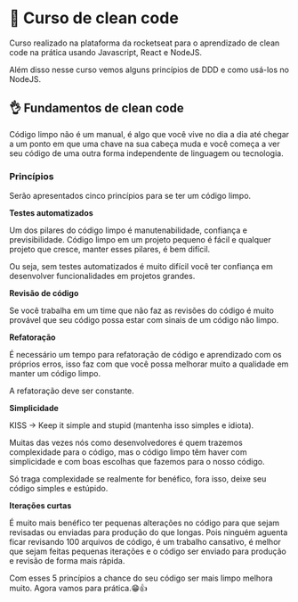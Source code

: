 # 🧼 Curso de clean code

Curso realizado na plataforma da rocketseat para o aprendizado de clean code
na prática usando Javascript, React e NodeJS.

Além disso nesse curso vemos alguns princípios de DDD e como usá-los no NodeJS.

## 👌 Fundamentos de clean code

Código limpo não é um manual, é algo que você vive no dia a dia até chegar a um 
ponto em que uma chave na sua cabeça muda e você começa a ver seu código de uma
outra forma independente de linguagem ou tecnologia.

### Princípios

Serão apresentados cinco princípios para se ter um código limpo.

**Testes automatizados**

Um dos pilares do código limpo é manutenabilidade, confiança e previsibilidade. Código limpo em um projeto pequeno é fácil e qualquer projeto que cresce, manter esses pilares, é bem difícil.

Ou seja, sem testes automatizados é muito difícil você ter confiança em desenvolver funcionalidades em projetos grandes.

**Revisão de código**

Se você trabalha em um time que não faz as revisões do código é muito provável que seu código possa estar com sinais de um código não limpo.

**Refatoração**

É necessário um tempo para refatoração de código e aprendizado com os próprios erros, isso faz com que você possa melhorar muito a qualidade em manter um código limpo.

A refatoração deve ser constante.

**Simplicidade**

KISS -> Keep it simple and stupid (mantenha isso simples e idiota).

Muitas das vezes nós como desenvolvedores é quem trazemos complexidade para o código, mas o código limpo têm haver com simplicidade e com boas escolhas que fazemos para o nosso código.

Só traga complexidade se realmente for benéfico, fora isso, deixe seu código simples e estúpido.

**Iterações curtas**

É muito mais benéfico ter pequenas alterações no código para que sejam revisadas ou enviadas para produção do que longas. Pois ninguém aguenta ficar revisando 100 arquivos de código, é um trabalho cansativo, é melhor que sejam feitas pequenas iterações e o código ser enviado para produção e revisão de forma mais rápida.

Com esses 5 princípios a chance do seu código ser mais limpo melhora muito. Agora vamos para prática.😁👍